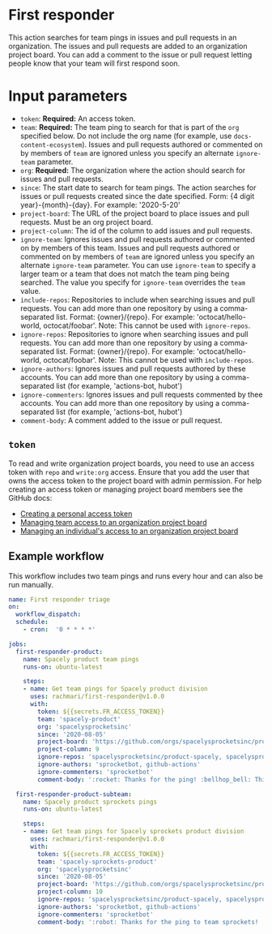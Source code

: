 # First responder

This action searches for team pings in issues and pull requests in an organization. The issues and pull requests are added to an organization project board. You can add a comment to the issue or pull request letting people know that your team will first respond soon.

# Input parameters

- `token`: **Required:** An access token.
- `team`: **Required:** The team ping to search for that is part of the `org` specified below. Do not include the org name (for example, use `docs-content-ecosystem`). Issues and pull requests authored or commented on by members of `team` are ignored unless you specify an alternate `ignore-team` parameter.
- `org`: **Required:** The organization where the action should search for issues and pull requests.
- `since`: The start date to search for team pings. The action searches for issues or pull requests created since the date specified. Form: {4 digit year}-{month}-{day}. For example: '2020-5-20'
- `project-board`: The URL of the project board to place issues and pull requests. Must be an org project board.
- `project-column`: The id of the column to add issues and pull requests.
- `ignore-team`: Ignores issues and pull requests authored or commented on by members of this team. Issues and pull requests authored or commented on by members of `team` are ignored unless you specify an alternate `ignore-team` parameter. You can use `ignore-team` to specify a larger team or a team that does not match the team ping being searched. The value you specify for `ignore-team` overrides the `team` value.
- `include-repos`: Repositories to include when searching issues and pull requests. You can add more than one repository by using a comma-separated list. Format: {owner}/{repo}. For example: 'octocat/hello-world, octocat/foobar'. Note: This cannot be used with `ignore-repos`.
- `ignore-repos`: Repositories to ignore when searching issues and pull requests. You can add more than one repository by using a comma-separated list. Format: {owner}/{repo}. For example: 'octocat/hello-world, octocat/foobar'. Note: This cannot be used with `include-repos`.
- `ignore-authors`: Ignores issues and pull requests authored by these accounts. You can add more than one repository by using a comma-separated list (for example, 'actions-bot, hubot')
- `ignore-commenters`: Ignores issues and pull requests commented by thee accounts. You can add more than one repository by using a comma-separated list (for example, 'actions-bot, hubot')
- `comment-body`: A comment added to the issue or pull request.

## `token`

To read and write organization project boards, you need to use an access token with `repo` and `write:org` access. Ensure that you add the user that owns the access token to the project board with admin permission. For help creating an access token or managing project board members see the GitHub docs:
- [Creating a personal access token](https://docs.github.com/en/github/authenticating-to-github/creating-a-personal-access-token#creating-a-token)
- [Managing team access to an organization project board](https://docs.github.com/en/github/setting-up-and-managing-organizations-and-teams/managing-team-access-to-an-organization-project-board)
- [Managing an individual's access to an organization project board](https://docs.github.com/en/github/setting-up-and-managing-organizations-and-teams/managing-an-individuals-access-to-an-organization-project-board)


## Example workflow

This workflow includes two team pings and runs every hour and can also be run manually.

```yml
name: First responder triage
on:
  workflow_dispatch:
  schedule:
    - cron:  '0 * * * *'

jobs:
  first-responder-product:
    name: Spacely product team pings
    runs-on: ubuntu-latest

    steps:
    - name: Get team pings for Spacely product division
      uses: rachmari/first-responder@v1.0.0
      with:
        token: ${{secrets.FR_ACCESS_TOKEN}}
        team: 'spacely-product'
        org: 'spacelysprocketsinc'
        since: '2020-08-05'
        project-board: 'https://github.com/orgs/spacelysprocketsinc/projects/1'
        project-column: 9
        ignore-repos: 'spacelysprocketsinc/product-spacely, spacelysprocketsinc/product-spacely-sprockets'
        ignore-authors: 'sprocketbot, github-actions'
        ignore-commenters: 'sprocketbot'
        comment-body: ':rocket: Thanks for the ping! :bellhop_bell: This issue was added to our first-responder project board. A team member will be along shortly to review this issue.'

  first-responder-product-subteam:
    name: Spacely product sprockets pings
    runs-on: ubuntu-latest

    steps:
    - name: Get team pings for Spacely sprockets product division
      uses: rachmari/first-responder@v1.0.0
      with:
        token: ${{secrets.FR_ACCESS_TOKEN}}
        team: 'spacely-sprockets-product'
        org: 'spacelysprocketsinc'
        since: '2020-08-05'
        project-board: 'https://github.com/orgs/spacelysprocketsinc/projects/1'
        project-column: 10
        ignore-repos: 'spacelysprocketsinc/product-spacely, spacelysprocketsinc/product-spacely-sprockets'
        ignore-authors: 'sprocketbot, github-actions'
        ignore-commenters: 'sprocketbot'
        comment-body: ':robot: Thanks for the ping to team sprockets! :bellhop_bell: This issue was added to our first-responder project board. A team member will be along shortly to review this issue.'

```

